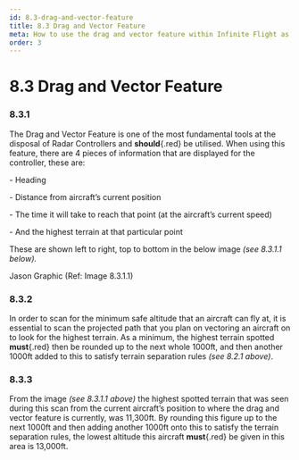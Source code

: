 ```yaml
---
id: 8.3-drag-and-vector-feature
title: 8.3 Drag and Vector Feature
meta: How to use the drag and vector feature within Infinite Flight as a Radar Controller.
order: 3 
---
```


# 8.3  Drag and Vector Feature

 

### 8.3.1    

The Drag and Vector Feature is one of the most fundamental tools at the disposal of Radar Controllers and **should**{.red} be utilised. When using this feature, there are 4 pieces of information that are displayed for the controller, these are:



\-    Heading

\-    Distance from aircraft’s current position

\-    The time it will take to reach that point (at the aircraft’s current speed)

\-    And the highest terrain at that particular point

 

These are shown left to right, top to bottom in the below image *(see 8.3.1.1 below).*

 

Jason Graphic (Ref: Image 8.3.1.1)

 

### 8.3.2    

In order to scan for the minimum safe altitude that an aircraft can fly at, it is essential to scan the projected path that you plan on vectoring an aircraft on to look for the highest terrain. As a minimum, the highest terrain spotted **must**{.red} then be rounded up to the next whole 1000ft, and then another 1000ft added to this to satisfy terrain separation rules *(see 8.2.1 above)*.



### 8.3.3

From the image *(see 8.3.1.1 above)* the highest spotted terrain that was seen during this scan from the current aircraft’s position to where the drag and vector feature is currently, was 11,300ft. By rounding this figure up to the next 1000ft and then adding another 1000ft onto this to satisfy the terrain separation rules, the lowest altitude this aircraft **must**{.red} be given in this area is 13,000ft.

 
